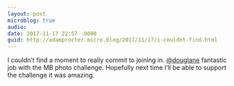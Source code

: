 ```yaml
---
layout: post
microblog: true
audio: 
date: 2017-11-17 22:57 -0000
guid: http://adamprocter.micro.blog/2017/11/17/i-couldnt-find.html
---
```

I couldn’t find a moment to really commit to joining in. [@douglane](https://micro.blog/douglane) fantastic job with the MB photo challenge. Hopefully next time I’ll be able to support the challenge it was amazing. 

